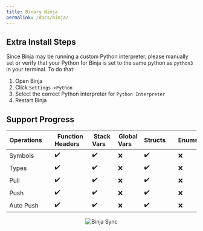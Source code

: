 ```yaml
---
title: Binary Ninja
permalink: /docs/binja/
---
```


## Extra Install Steps
Since Binja may be running a custom Python interpreter, please manually set or verify that your Python
for Binja is set to the same python as `python3` in your terminal. To do that:
1. Open Binja
2. Click `Settings->Python`
3. Select the correct Python interpreter for `Python Interpreter`
4. Restart Binja

## Support Progress

| Operations&nbsp;&nbsp;&nbsp;&nbsp; | Function Headers&nbsp;&nbsp;&nbsp;&nbsp; | Stack Vars&nbsp;&nbsp;&nbsp;&nbsp; | Global Vars&nbsp;&nbsp;&nbsp;&nbsp; | Structs&nbsp;&nbsp;&nbsp;&nbsp; | Enums&nbsp;&nbsp;&nbsp;&nbsp; | Comments&nbsp;&nbsp;&nbsp;&nbsp; |
|------------------------------------|------------------------------------------|------------------------------------|-------------------------------------|---------------------------------|-------------------------------|----------------------------------|
| Symbols   	                        | :heavy_check_mark: 	                     | :heavy_check_mark:    	            | :x: 					                           | :heavy_check_mark:   					      | :x: 					                     | :heavy_check_mark: 	             |
| Types     	                        | :heavy_check_mark: 	                     | :heavy_check_mark:    	            | :x: 					                           | :heavy_check_mark:   					      | :x: 					                     | :heavy_check_mark: 	             |
| Pull      	                        | :heavy_check_mark: 	                     | :heavy_check_mark:    	            | :x: 					                           | :heavy_check_mark:   					      | :x: 					                     | :heavy_check_mark: 	             |
| Push      	                        | :heavy_check_mark:                       | :heavy_check_mark:		               | :x:					                            | :heavy_check_mark:			           | :x: 					                     | :heavy_check_mark: 					         |
| Auto Push 	                        | :heavy_check_mark:                       | :heavy_check_mark:		               | :x:					                            | :heavy_check_mark:			           | :x: 					                     | :heavy_check_mark: 					         |

<p align="center">
   <img src="https://github.com/binsync/binsync/blob/main/assets/images/binja_sync.gif?raw=true" alt="Binja Sync"/>
</p>